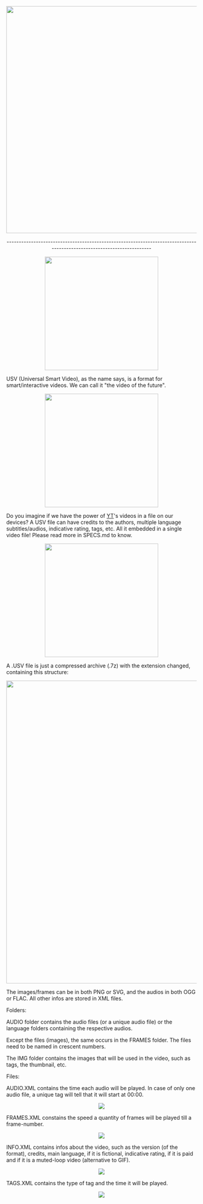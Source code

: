 <p align="center"><img width="600px" src="http://i.imgur.com/tXmKntN.png"/></p>
<p align="center">-----------------------------------------------------------------------------------------------------------------------</p>
<p align="center"><img width="300px" src="http://i.imgur.com/WDZye0M.png"/></p>
USV (Universal Smart Video), as the name says, is a format for smart/interactive videos. We can call it "the video of the future".
<p align="center"><img width="300px" src="http://i.imgur.com/7ETTqEs.png"/></p>
Do you imagine if we have the power of <a href="https://youtube.com" target="blank">YT</a>'s videos in a file on our devices? A USV file can have credits to the authors, multiple language subtitles/audios, indicative rating, tags, etc. All it embedded in a single video file! Please read more in SPECS.md to know.
<p align="center"><img width="300px" src="http://i.imgur.com/iIvVFpt.png"/></p>
A .USV file is just a compressed archive (.7z) with the extension changed, containing this structure:
<p align="center"><img width="800px" src="http://image.prntscr.com/image/dc79febda9bc4c7ea58745be539e701d.png"/></p>

The images/frames can be in both PNG or SVG, and the audios in both OGG or FLAC. All other infos are stored in XML files.

Folders:

AUDIO folder contains the audio files (or a unique audio file) or the language folders containing the respective audios.

Except the files (images), the same occurs in the FRAMES folder. The files need to be named in crescent numbers.

The IMG folder contains the images that will be used in the video, such as tags, the thumbnail, etc.

Files:

AUDIO.XML contains the time each audio will be played. In case of only one audio file, a unique tag will tell that it will start at 00:00.
<p align="center"><img src="http://image.prntscr.com/image/a10329b5e56e485f8179adfeaee2f558.png"/></p>

FRAMES.XML constains the speed a quantity of frames will be played till a frame-number.
<p align="center"><img src="http://image.prntscr.com/image/7547848ed83742c0aee02dd7f6cba3d1.png"/></p>

INFO.XML contains infos about the video, such as the version (of the format), credits, main language, if it is fictional, indicative rating, if it is paid and if it is a muted-loop video (alternative to GIF).
<p align="center"><img src="http://image.prntscr.com/image/0f3601c964944b15bb82f6b8da3a29d9.png"/></p>

TAGS.XML contains the type of tag and the time it will be played.
<p align="center"><img src="http://image.prntscr.com/image/3413e67a5f5a4fa4967fd29bdb5f6a4c.png"/></p>
